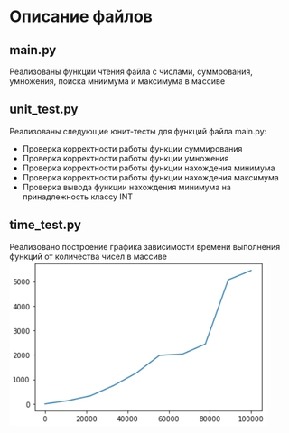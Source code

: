 # Описание файлов

## main.py 

Реализованы функции чтения файла с числами, суммрования, умножения, поиска мниимума и максимума в массиве

## unit_test.py

Реализованы следующие юнит-тесты для функций файла main.py:
- Проверка корректности работы функции суммирования
- Проверка корректности работы функции умножения
- Проверка корректности работы функции нахождения минимума
- Проверка корректности работы функции нахождения максимума
- Проверка вывода функции нахождения минимума на принадлежность классу INT

## time_test.py

Реализовано построение графика зависимости времени выполнения функций от количества чисел в массиве
![alt text](plot.png)